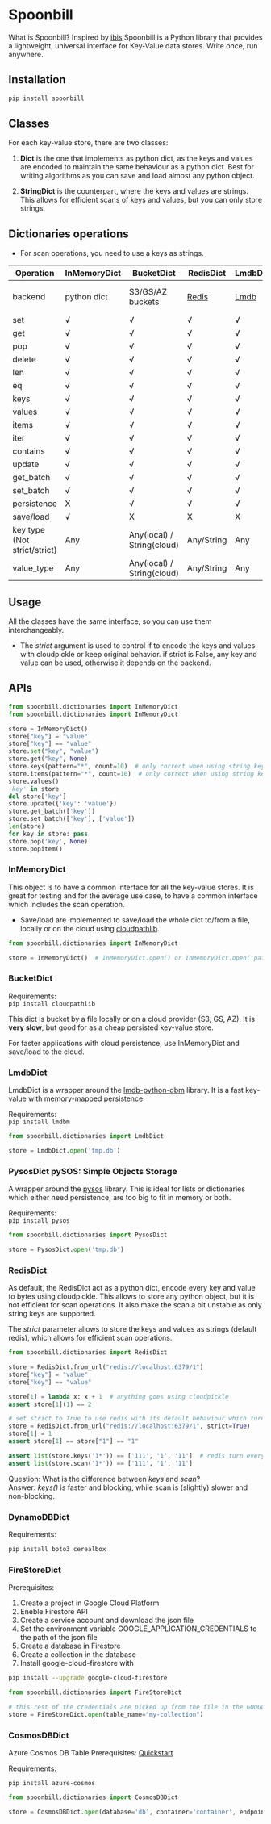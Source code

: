 # Spoonbill

What is Spoonbill? Inspired by [ibis](https://ibis-project.org/docs/3.2.0/)
Spoonbill is a Python library that provides a lightweight, universal interface for Key-Value data stores. Write once,
run anywhere.

## Installation

```bash
pip install spoonbill
```

## Classes

For each key-value store, there are two classes:

1. **Dict** is the one that implements as python dict, as the keys and values are encoded to maintain the same behaviour
   as a python dict. Best for writing algorithms as you can save and load almost any python object.

2. **StringDict** is the counterpart, where the keys and values are strings. This allows for efficient scans of keys and
   values, but you can only store strings.

## Dictionaries operations

* For scan operations, you need to use a keys as strings.

| Operation                    | InMemoryDict | BucketDict                 | RedisDict                                  | LmdbDict                                            | PysosDict                                   | DynamoDBDict                                     | FireStoreDict                                               | CosmosDB                                                                                               |
|------------------------------|--------------|----------------------------|--------------------------------------------|-----------------------------------------------------|---------------------------------------------|--------------------------------------------------|-------------------------------------------------------------|--------------------------------------------------------------------------------------------------------|
| backend                      | python dict  | S3/GS/AZ buckets           | [Redis](https://github.com/redis/redis-py) | [Lmdb](https://github.com/Dobatymo/lmdb-python-dbm) | [Pysos](https://github.com/dagnelies/pysos) | [AWS DynamoDB](https://aws.amazon.com/dynamodb/) | [GCP Firestore](https://firebase.google.com/docs/firestore) | [Azure Cosmos DB](https://www.google.com/search?client=safari&rls=en&q=Azure+Cosmos&ie=UTF-8&oe=UTF-8) |
| set                          | √            | √                          | √                                          | √                                                   | √                                           | √                                                | √                                                           | √                                                                                                      | 
| get                          | √            | √                          | √                                          | √                                                   | √                                           | √                                                | √                                                           | √                                                                                                      |
| pop                          | √            | √                          | √                                          | √                                                   | √                                           | √                                                | √                                                           | √                                                                                                      |
| delete                       | √            | √                          | √                                          | √                                                   | √                                           | √                                                | √                                                           | √                                                                                                      |
| len                          | √            | √                          | √                                          | √                                                   | √                                           | √                                                | √                                                           | √                                                                                                      |
| eq                           | √            | √                          | √                                          | √                                                   | √                                           | √                                                | √                                                           | √                                                                                                      |
| keys                         | √            | √                          | √                                          | √                                                   | √                                           | √                                                | √                                                           | √                                                                                                      |
| values                       | √            | √                          | √                                          | √                                                   | √                                           | √                                                | √                                                           | √                                                                                                      |
| items                        | √            | √                          | √                                          | √                                                   | √                                           | √                                                | √                                                           | √                                                                                                      |
| iter                         | √            | √                          | √                                          | √                                                   | √                                           | √                                                | √                                                           | √                                                                                                      |
| contains                     | √            | √                          | √                                          | √                                                   | √                                           | √                                                | √                                                           | √                                                                                                      |
| update                       | √            | √                          | √                                          | √                                                   | √                                           | √                                                | √                                                           | √                                                                                                      |
| get_batch                    | √            | √                          | √                                          | √                                                   | √                                           | √                                                | √                                                           | √                                                                                                      |
| set_batch                    | √            | √                          | √                                          | √                                                   | √                                           | √                                                | √                                                           | √                                                                                                      |
| persistence                  | X            | √                          | √                                          | √                                                   | √                                           | √                                                | √                                                           | √                                                                                                      |
| save/load                    | √            | X                          | X                                          | X                                                   | X                                           | X                                                | X                                                           | X                                                                                                      |
| key type (Not strict/strict) | Any          | Any(local) / String(cloud) | Any/String                                 | Any                                                 | Any                                         | String                                           | Any/String                                                  | String                                                                                                 |
| value_type                   | Any          | Any(local) / String(cloud) | Any/String                                 | Any                                                 | Any                                         | Jsonable                                         | Any                                                         | Any                                                                                                    |

## Usage

All the classes have the same interface, so you can use them interchangeably.

* The *strict* argument is used to control if to encode the keys and values with cloudpickle or keep original behavior.
  if strict is False, any key and value can be used, otherwise it depends on the backend.

## APIs

```python
from spoonbill.dictionaries import InMemoryDict
from spoonbill.dictionaries import InMemoryDict

store = InMemoryDict()
store["key"] = "value"
store["key"] == "value"
store.set("key", "value")
store.get("key", None)
store.keys(pattern="*", count=10)  # only correct when using string keys
store.items(pattern="*", count=10)  # only correct when using string keys
store.values()
'key' in store
del store['key']
store.update({'key': 'value'})
store.get_batch(['key'])
store.set_batch(['key'], ['value'])
len(store)
for key in store: pass
store.pop('key', None)
store.popitem()
```

### InMemoryDict

This object is to have a common interface for all the key-value stores. It is great for testing and for the average use
case, to have a common interface which includes the scan operation.

* Save/load are implemented to save/load the whole dict to/from a file, locally or on the cloud
  using [cloudpathlib](https://cloudpathlib.drivendata.org/stable/).

```python
from spoonbill.dictionaries import InMemoryDict

store = InMemoryDict()  # InMemoryDict.open() or InMemoryDict.open('path/to/file') from file
``` 

### BucketDict

Requirements:   
```pip install cloudpathlib```

This dict is bucket by a file locally or on a cloud provider (S3, GS, AZ). It is **very slow**, but good for as a cheap
persisted key-value store.

For faster applications with cloud persistence, use InMemoryDict and save/load to the cloud.

### LmdbDict

LmdbDict is a wrapper around the [lmdb-python-dbm](lmdb-python-dbm) library. It is a fast key-value with memory-mapped
persistence

Requirements:   
```pip install lmdbm```

```python
from spoonbill.dictionaries import LmdbDict

store = LmdbDict.open('tmp.db')
```

### PysosDict pySOS: Simple Objects Storage

A wrapper around the [pysos](https://github.com/dagnelies/pysos) library. This is ideal for lists or dictionaries which
either need persistence, are too big to fit in memory or both.

Requirements:   
```pip install pysos```

```python
from spoonbill.dictionaries import PysosDict

store = PysosDict.open('tmp.db')
```

### RedisDict

As default, the RedisDict act as a python dict, encode every key and value to bytes using cloudpickle. This allows to
store any python object, but it is not efficient for scan operations. It also make the scan a bit unstable as only
string keys are supported.

The *strict* parameter allows to store the keys and values as strings (default redis), which allows for efficient scan
operations.

```python
from spoonbill.dictionaries import RedisDict

store = RedisDict.from_url("redis://localhost:6379/1")
store["key"] = "value"
store["key"] == "value"

store[1] = lambda x: x + 1  # anything goes using cloudpickle
assert store[1](1) == 2

# set strict to True to use redis with its default behaviour which turns keys and values to strings
store = RedisDict.from_url("redis://localhost:6379/1", strict=True)
store[1] = 1
assert store[1] == store["1"] == "1"

assert list(store.keys('1*')) == ['111', '1', '11']  # redis turn every key to string
assert list(store.scan('1*')) == ['111', '1', '11']
```

Question: What is the difference between *keys* and *scan*?     
Answer: *keys()* is faster and blocking, while scan is (slightly) slower and non-blocking.

### DynamoDBDict

Requirements:

```bash
pip install boto3 cerealbox
```

### FireStoreDict

Prerequisites:

1. Create a project in Google Cloud Platform
2. Eneble Firestore API
3. Create a service account and download the json file
4. Set the environment variable GOOGLE_APPLICATION_CREDENTIALS to the path of the json file
5. Create a database in Firestore
6. Create a collection in the database
7. Install google-cloud-firestore with

```bash
pip install --upgrade google-cloud-firestore 
```

```python
from spoonbill.dictionaries import FireStoreDict

# this rest of the credentials are picked up from the file in the GOOGLE_APPLICATION_CREDENTIALS environment variable
store = FireStoreDict.open(table_name="my-collection")
```

### CosmosDBDict

Azure Cosmos DB Table
Prerequisites:
[Quickstart](https://learn.microsoft.com/en-us/azure/cosmos-db/nosql/quickstart-python?tabs=azure-portal%2Clinux)

Requirements:

```pip install azure-cosmos```

```python
from spoonbill.dictionaries import CosmosDBDict

store = CosmosDBDict.open(database='db', container='container', endpoint='endpoint', credential='credential')
```



